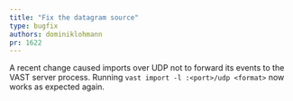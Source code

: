 ```yaml
---
title: "Fix the datagram source"
type: bugfix
authors: dominiklohmann
pr: 1622
---
```


A recent change caused imports over UDP not to forward its events to the VAST
server process. Running `vast import -l :<port>/udp <format>` now works as
expected again.
